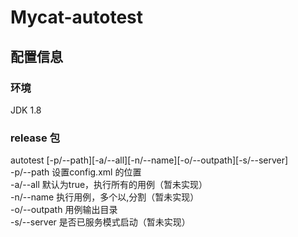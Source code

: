 # Mycat-autotest


## 配置信息

### 环境
JDK 1.8

### release 包
autotest [-p/--path][-a/--all][-n/--name][-o/--outpath][-s/--server] <br/>
-p/--path 设置config.xml 的位置 <br/>
-a/--all 默认为true，执行所有的用例（暂未实现） <br/>
-n/--name 执行用例，多个以,分割（暂未实现） <br/>
-o/--outpath 用例输出目录 <br/>
-s/--server 是否已服务模式启动（暂未实现） <br/>